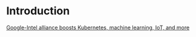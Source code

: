 # Introduction

[Google-Intel alliance boosts Kubernetes, machine learning, IoT, and more](http://www.infoworld.com/article/3142136/artificial-intelligence/google-intel-alliance-boosts-kubernetes-machine-learning-iot-and-more.html)